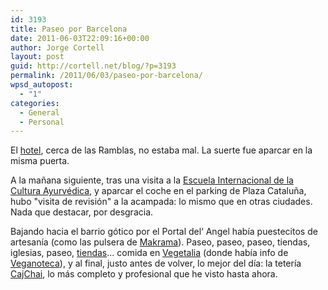 ```yaml
---
id: 3193
title: Paseo por Barcelona
date: 2011-06-03T22:09:16+00:00
author: Jorge Cortell
layout: post
guid: http://cortell.net/blog/?p=3193
permalink: /2011/06/03/paseo-por-barcelona/
wpsd_autopost:
  - "1"
categories:
  - General
  - Personal
---
```

El [hotel](http://www.hotelsonix.com/es/hotel-onix-rambla-barcelona), cerca de las Ramblas, no estaba mal. La suerte fue aparcar en la misma puerta.
  
A la mañana siguiente, tras una visita a la [Escuela Internacional de la Cultura Ayurvédica](http://escueladeayurveda.com), y aparcar el coche en el parking de Plaza Cataluña, hubo "visita de revisión" a la acampada: lo mismo que en otras ciudades. Nada que destacar, por desgracia.
  
Bajando hacia el barrio gótico por el Portal del‘ Angel había puestecitos de artesanía (como las pulsera de [Makrama](http://www.makrama.es)). Paseo, paseo, paseo, tiendas, iglesias, paseo, [tiendas](http://www.barnacentre.es/es/socios/Cotton_Staff/392.html)... comida en [Vegetalia](http://www.restaurantesvegetalia.com) (donde había info de [Veganoteca](http://www.veganoteca.com)), y al final, justo antes de volver, lo mejor del día: la tetería [CajChai](http://www.cajchai.com), lo más completo y profesional que he visto hasta ahora.